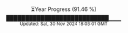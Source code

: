 <p align="center">
⏳Year Progress (91.46 %)<br>
███████████████████████████▁▁▁ <br>
<sub>Updated: Sat, 30 Nov 2024 18:03:01 GMT</sub>
</p>

